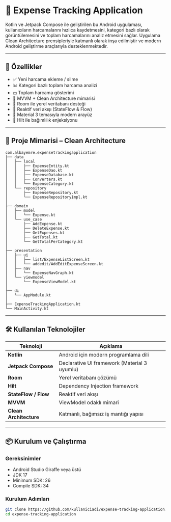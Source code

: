 # 💸 Expense Tracking Application

Kotlin ve Jetpack Compose ile geliştirilen bu Android uygulaması, kullanıcıların harcamalarını hızlıca kaydetmesini, kategori bazlı olarak görüntülemesini ve toplam harcamalarını analiz etmesini sağlar. Uygulama Clean Architecture prensipleriyle katmanlı olarak inşa edilmiştir ve modern Android geliştirme araçlarıyla desteklenmektedir.

---

## 🚀 Özellikler

- ✅ Yeni harcama ekleme / silme
- 📊 Kategori bazlı toplam harcama analizi
- 💵 Toplam harcama gösterimi
- 🧠 MVVM + Clean Architecture mimarisi
- 💾 Room ile yerel veritabanı desteği
- 🔄 Reaktif veri akışı (StateFlow & Flow)
- 🎨 Material 3 temasıyla modern arayüz
- 🔐 Hilt ile bağımlılık enjeksiyonu

---

## 🧱 Proje Mimarisi – Clean Architecture
```
com.albayemre.expensetrackingapplication
├── data
│   ├── local
│   │   ├── ExpenseEntity.kt
│   │   ├── ExpenseDao.kt
│   │   ├── ExpenseDatabase.kt
│   │   ├── Converters.kt
│   │   └── ExpenseCategory.kt
│   └── repository
│       ├── ExpenseRepository.kt
│       └── ExpenseRepositoryImpl.kt
│
├── domain
│   ├── model
│   │   └── Expense.kt
│   └── use_case
│       ├── AddExpense.kt
│       ├── DeleteExpense.kt
│       ├── GetExpenses.kt
│       ├── GetTotal.kt
│       └── GetTotalPerCategory.kt
│
├── presentation
│   ├── ui
│   │   ├── list/ExpenseListScreen.kt
│   │   └── addedit/AddEditExpenseScreen.kt
│   ├── nav
│   │   └── ExpenseNavGraph.kt
│   └── viewmodel
│       └── ExpenseViewModel.kt
│
├── di
│   └── AppModule.kt
│
├── ExpenseTrackingApplication.kt
└── MainActivity.kt
```


---

## 🛠️ Kullanılan Teknolojiler

| Teknoloji            | Açıklama                                       |
|----------------------|------------------------------------------------|
| **Kotlin**           | Android için modern programlama dili           |
| **Jetpack Compose**  | Declarative UI framework (Material 3 uyumlu)   |
| **Room**             | Yerel veritabanı çözümü                        |
| **Hilt**             | Dependency Injection framework                 |
| **StateFlow / Flow** | Reaktif veri akışı                             |
| **MVVM**             | ViewModel odaklı mimari                        |
| **Clean Architecture** | Katmanlı, bağımsız iş mantığı yapısı       |

---

## 📦 Kurulum ve Çalıştırma

### Gereksinimler

- Android Studio Giraffe veya üstü
- JDK 17
- Minimum SDK: 26
- Compile SDK: 34

### Kurulum Adımları

```bash
git clone https://github.com/kullaniciadi/expense-tracking-application.git
cd expense-tracking-application
